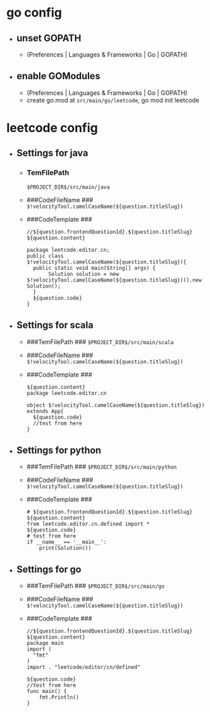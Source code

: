 # go config #

+ ## unset GOPATH
  + (Preferences | Languages & Frameworks | Go | GOPATH)

+ ## enable GOModules 
  + (Preferences | Languages & Frameworks | Go | GOPATH)
  + create go.mod at `src/main/go/leetcode`, go mod init leetcode
  
# leetcode config #

+ ## Settings for java ##

  + ### TemFilePath ###
    `$PROJECT_DIR$/src/main/java`

  + ###CodeFileName ###
    `$!velocityTool.camelCaseName(${question.titleSlug})`

  + ###CodeTemplate ###
    ```
    //${question.frontendQuestionId}.${question.titleSlug}
    ${question.content}
    
    package leetcode.editor.cn;
    public class $!velocityTool.camelCaseName(${question.titleSlug}){
      public static void main(String[] args) {
           Solution solution = new $!velocityTool.camelCaseName(${question.titleSlug})().new Solution();
      }
      ${question.code}
    }
    ```

+ ## Settings for scala ##

  + ###TemFilePath ###
    `$PROJECT_DIR$/src/main/scala`

  + ###CodeFileName ###
    `$!velocityTool.camelCaseName(${question.titleSlug})`

  + ###CodeTemplate ###
    ```//${question.frontendQuestionId}.${question.titleSlug}
    ${question.content}
    package leetcode.editor.cn
    
    object $!velocityTool.camelCaseName(${question.titleSlug}) extends App{
      ${question.code}
      //test from here
    }
    ```



+ ## Settings for python ##

  + ###TemFilePath ###
    `$PROJECT_DIR$/src/main/python`

  + ###CodeFileName ###
    `$!velocityTool.camelCaseName(${question.titleSlug})`

  + ###CodeTemplate ###
    ```
    # ${question.frontendQuestionId}.${question.titleSlug}
    ${question.content}
    from leetcode.editor.cn.defined import *
    ${question.code}
    # test from here
    if __name__ == '__main__':
        print(Solution())
    ```



+ ## Settings for go #

  + ###TemFilePath ###
    `$PROJECT_DIR$/src/main/go`

  + ###CodeFileName ###
    `$!velocityTool.camelCaseName(${question.titleSlug})`

  + ###CodeTemplate ###
    ```
    //${question.frontendQuestionId}.${question.titleSlug}
    ${question.content}
    package main
    import (
      "fmt"
    )
    import . "leetcode/editor/cn/defined" 
       
    ${question.code}
    //test from here
    func main() {
        fmt.Println()
    }
    ```
